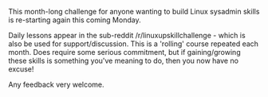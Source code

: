 This month-long challenge for anyone wanting to build Linux sysadmin skills is re-starting again this coming Monday.

Daily lessons appear in  the sub-reddit /r/linuxupskillchallenge  - which is also be used for support/discussion.  This is a 'rolling' course repeated each month. Does require some serious commitment, but if gaining/growing these skills is something you've meaning to do, then you now have no excuse!

Any feedback very welcome.
